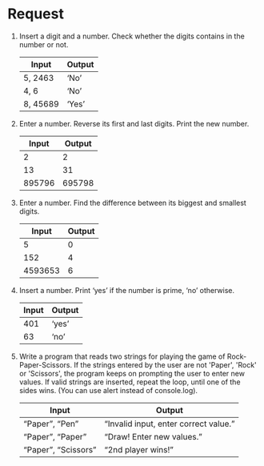 # Request

1. Insert a digit and a number. Check whether the digits contains in the number or not.

      |    Input      |     Output    |
      | ------------- | ------------- |
      | 5, 2463       | ‘No’          |
      | 4, 6          | ‘No’          |
      | 8, 45689      | ‘Yes’         |
      
2. Enter a number. Reverse its first and last digits. Print the new number.

      |    Input      |     Output    |
      | ------------- | ------------- |
      | 2             | 2             |
      | 13            | 31            |
      | 895796        | 695798        |
      
 3. Enter a number. Find the difference between its biggest and smallest digits. 
 
      |    Input      |     Output    |
      | ------------- | ------------- |
      | 5             | 0             |
      | 152           | 4             |
      | 4593653       | 6             |
      
  4. Insert a number. Print ‘yes’ if the number is prime, ‘no’ otherwise. 
  
      |    Input      |     Output    |
      | ------------- | ------------- |
      | 401           | ‘yes’         |
      | 63            | ‘no’          |
      
  5.  Write a program that reads two strings for playing the game of Rock-Paper-Scissors. If the strings entered by the user are    not  'Paper', 'Rock' or 'Scissors', the program keeps on prompting the user to enter new values. If valid strings are inserted, repeat the loop, until one of the sides wins. (You can use alert instead of console.log). 
  
      |    Input                 |     Output                                   |
      | ------------------------ | -------------------------------------------- |
      | “Paper”, “Pen”           | “Invalid input, enter correct value.”        |
      | “Paper”, “Paper”         | “Draw! Enter new values.”                    |
      | “Paper”, “Scissors”      | “2nd player wins!”                           |
      
